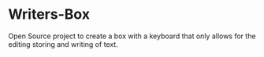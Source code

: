 # Writers-Box
Open Source project to create a box with a keyboard that only allows for the editing storing and writing of text.
